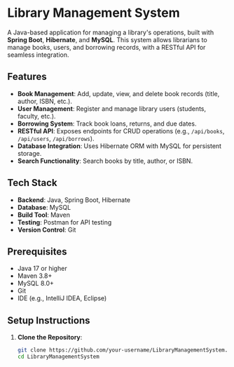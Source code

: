 # Library Management System

A Java-based application for managing a library's operations, built with **Spring Boot**, **Hibernate**, and **MySQL**. This system allows librarians to manage books, users, and borrowing records, with a RESTful API for seamless integration.

## Features
- **Book Management**: Add, update, view, and delete book records (title, author, ISBN, etc.).
- **User Management**: Register and manage library users (students, faculty, etc.).
- **Borrowing System**: Track book loans, returns, and due dates.
- **RESTful API**: Exposes endpoints for CRUD operations (e.g., `/api/books`, `/api/users`, `/api/borrows`).
- **Database Integration**: Uses Hibernate ORM with MySQL for persistent storage.
- **Search Functionality**: Search books by title, author, or ISBN.

## Tech Stack
- **Backend**: Java, Spring Boot, Hibernate
- **Database**: MySQL
- **Build Tool**: Maven
- **Testing**: Postman for API testing
- **Version Control**: Git

## Prerequisites
- Java 17 or higher
- Maven 3.8+
- MySQL 8.0+
- Git
- IDE (e.g., IntelliJ IDEA, Eclipse)

## Setup Instructions
1. **Clone the Repository**:
   ```bash
   git clone https://github.com/your-username/LibraryManagementSystem.git
   cd LibraryManagementSystem
